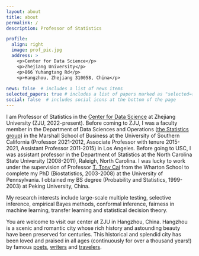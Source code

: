 ```yaml
---
layout: about
title: about
permalink: /
description: Professor of Statistics

profile:
  align: right
  image: prof_pic.jpg
  address: >
    <p>Center for Data Science</p>
    <p>Zhejiang University</p>
    <p>866 Yuhangtang Rd</p>
    <p>Hangzhou, Zhejiang 310058, China</p>
 
news: false  # includes a list of news items
selected_papers: true # includes a list of papers marked as "selected={true}"
social: false  # includes social icons at the bottom of the page
---
```


I am Professor of Statistics in the [Center for Data Science](http://cds.zju.edu.cn/en/) at Zhejiang University (ZJU, 2022-present). Before coming to ZJU, I was a faculty member in the Department of Data Sciences and Operations ([the Statistics group](http://faculty.marshall.usc.edu/gareth-james/StatGroup/)) in the Marshall School of Business at the University of Southern California (Professor 2021-2012, Associate Professor with tenure 2015-2021, Assistant Professor 2011-2015) in Los Angeles. Before going to USC, I was assistant professor in the Department of Statistics at the North Carolina State University (2008-2011), Raleigh, North Carolina. I was lucky to work under the supervision of Professor [T. Tony Cai](http://www-stat.wharton.upenn.edu/~tcai/) from the Wharton School to complete my PhD (Biostatistics, 2003-2008) at the University of Pennsylvania. I obtained my BS degree (Probability and Statistics, 1999-2003) at Peking University, China.

My research interests include large-scale multiple testing, selective inference, empirical Bayes methods, conformal inference, fairness in machine learning, transfer learning and statistical decision theory.

You are welcome to visit our center at ZJU in Hangzhou, China. Hangzhou is a scenic and romantic city whose rich history and astounding beauty have been preserved for centuries. This historical and splendid city has been loved and praised in all ages (continuously for over a thousand years!) by famous [poets](https://en.wikipedia.org/wiki/Bai_Juyi), [writers](https://en.wikipedia.org/wiki/Su_Shi) and [travelers](https://seetheworld.travelforkids.com/hangzhou-kinsai-marco-polos-favorite-city-in-china/). 



